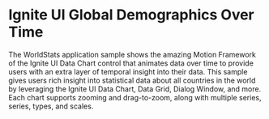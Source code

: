Ignite UI Global Demographics Over Time
===========

The WorldStats application sample shows the amazing Motion Framework of the Ignite UI Data Chart control that animates data over time to provide users with an extra layer of temporal insight into their data. This sample gives users rich insight into statistical data about all countries in the world by leveraging the Ignite UI Data Chart, Data Grid, Dialog Window, and more. Each chart supports zooming and drag-to-zoom, along with multiple series, series, types, and scales.
